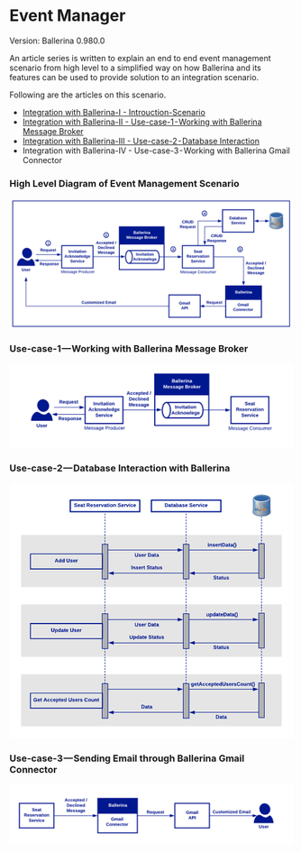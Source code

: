 # Event Manager

Version: Ballerina 0.980.0

An article series is written to explain an end to end event management scenario from high level to a simplified way on how Ballerina and its features can be used to provide solution to an integration scenario.

Following are the articles on this scenario.

- [Integration with Ballerina-I - Introuction-Scenario](https://medium.com/@saad.sahibjan/integration-with-ballerina-i-1947295b340c)
- [Integration with Ballerina-II - Use-case-1 - Working with Ballerina Message Broker](https://medium.com/@saad.sahibjan/integration-with-ballerina-ii-89020373039b)
- [Integration with Ballerina-III - Use-case-2 - Database Interaction](https://medium.com/@saad.sahibjan/integration-with-ballerina-iii-e86748959cbd)
- Integration with Ballerina-IV - Use-case-3 - Working with Ballerina Gmail Connector

### High Level Diagram of Event Management Scenario
![event-manager-scenario](../images/event-manager-scenario.png "event-manager-scenario")

### Use-case-1 — Working with Ballerina Message Broker
![event-manager-usecase1](../images/event-manager-usecase1.png "event-manager-usecase1")

### Use-case-2 — Database Interaction with Ballerina
![event-manager-usecase2](../images/event-manager-usecase2.png "event-manager-usecase2")

### Use-case-3 — Sending Email through Ballerina Gmail Connector
![event-manager-usecase3](../images/event-manager-usecase3.png "event-manager-usecase3")
